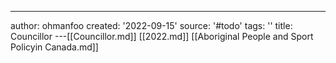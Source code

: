 ---
author: ohmanfoo
created: '2022-09-15'
source: '#todo'
tags: ''
title: Councillor
---[[Councillor.md]]
[[2022.md]]
[[Aboriginal People and Sport Policyin Canada.md]]
